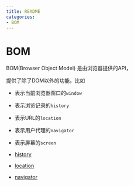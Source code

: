 ```yaml
---
title: README
categories: 
- BOM
---
```


# BOM 
BOM(Browser Object Model) 是由浏览器提供的API，

提供了除了DOM以外的功能，比如

- 表示当前浏览器窗口的`window`
- 表示浏览记录的`history`
- 表示URL的`location`
- 表示用户代理的`navigator`
- 表示屏幕的`screen`





- [history](BOM/history.md)
- [location](BOM/location.md)
- [navigator](BOM/navigator.md)




